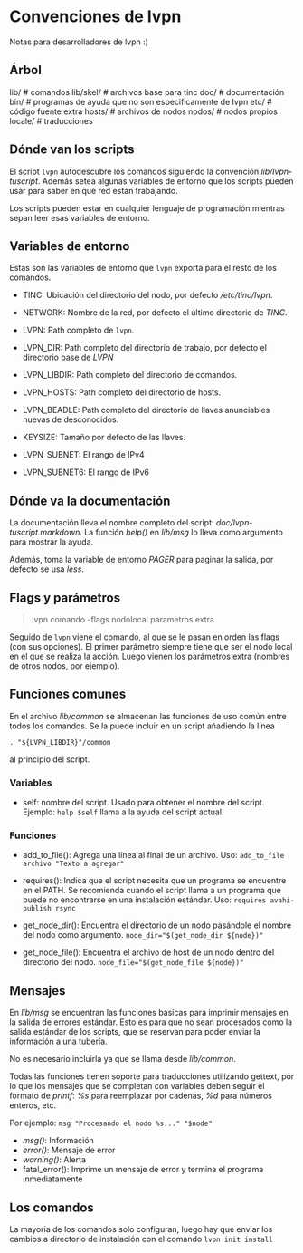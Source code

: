 # Convenciones de lvpn

Notas para desarrolladores de lvpn :)

## Árbol

  lib/      # comandos
  lib/skel/ # archivos base para tinc
  doc/      # documentación
  bin/      # programas de ayuda que no son especificamente de lvpn
  etc/      # código fuente extra
  hosts/    # archivos de nodos
  nodos/    # nodos propios
  locale/   # traducciones


## Dónde van los scripts

El script `lvpn` autodescubre los comandos siguiendo la convención
_lib/lvpn-tuscript_.  Además setea algunas variables de entorno que los scripts
pueden usar para saber en qué red están trabajando.

Los scripts pueden estar en cualquier lenguaje de programación mientras sepan
leer esas variables de entorno.

## Variables de entorno

Estas son las variables de entorno que `lvpn` exporta para el resto de los
comandos.

* TINC: Ubicación del directorio del nodo, por defecto _/etc/tinc/lvpn_.

* NETWORK: Nombre de la red, por defecto el último directorio de _TINC_.

* LVPN: Path completo de `lvpn`.

* LVPN\_DIR: Path completo del directorio de trabajo, por defecto el directorio
  base de _LVPN_

* LVPN\_LIBDIR: Path completo del directorio de comandos.

* LVPN\_HOSTS: Path completo del directorio de hosts.

* LVPN\_BEADLE: Path completo del directorio de llaves anunciables nuevas de desconocidos.

* KEYSIZE: Tamaño por defecto de las llaves.

* LVPN\_SUBNET: El rango de IPv4

* LVPN\_SUBNET6: El rango de IPv6


## Dónde va la documentación

La documentación lleva el nombre completo del script:
_doc/lvpn-tuscript.markdown_.  La función _help()_ en _lib/msg_ lo lleva
como argumento para mostrar la ayuda.

Además, toma la variable de entorno _PAGER_ para paginar la salida, por defecto
se usa _less_.


## Flags y parámetros

> lvpn comando -flags nodolocal parametros extra

Seguido de `lvpn` viene el comando, al que se le pasan en orden las flags (con
sus opciones).  El primer parámetro siempre tiene que ser el nodo local en el
que se realiza la acción.  Luego vienen los parámetros extra (nombres de otros
nodos, por ejemplo).

## Funciones comunes

En el archivo _lib/common_ se almacenan las funciones de uso común entre todos
los comandos.  Se la puede incluir en un script añadiendo la línea 

    . "${LVPN_LIBDIR}"/common

al principio del script.

### Variables

* self: nombre del script. Usado para obtener el nombre del script. Ejemplo:
  `help $self` llama a la ayuda del script actual.

### Funciones

* add_to_file(): Agrega una línea al final de un archivo. Uso: `add_to_file
  archivo "Texto a agregar"`

* requires(): Indica que el script necesita que un programa se encuentre en el
  PATH.  Se recomienda cuando el script llama a un programa que puede no
  encontrarse en una instalación estándar.  Uso: `requires avahi-publish rsync`

* get_node_dir(): Encuentra el directorio de un nodo pasándole el nombre del
  nodo como argumento.  `node_dir="$(get_node_dir ${node})"`

* get_node_file(): Encuentra el archivo de host de un nodo dentro del
  directorio del nodo.  `node_file="$(get_node_file ${node})"`


## Mensajes

En _lib/msg_ se encuentran las funciones básicas para imprimir mensajes en la
salida de errores estándar.  Esto es para que no sean procesados como la salida
estándar de los scripts, que se reservan para poder enviar la información a una
tubería.

No es necesario incluirla ya que se llama desde _lib/common_.

Todas las funciones tienen soporte para traducciones utilizando gettext, por lo
que los mensajes que se completan con variables deben seguir el formato de
_printf_: _%s_ para reemplazar por cadenas, _%d_ para números enteros, etc.

Por ejemplo: `msg "Procesando el nodo %s..." "$node"`

* _msg()_: Información
* _error()_: Mensaje de error
* _warning()_: Alerta
* fatal\_error(): Imprime un mensaje de error y termina el programa
  inmediatamente

## Los comandos

La mayoria de los comandos solo configuran, luego hay que enviar los cambios a
directorio de instalación con el comando `lvpn init install`
